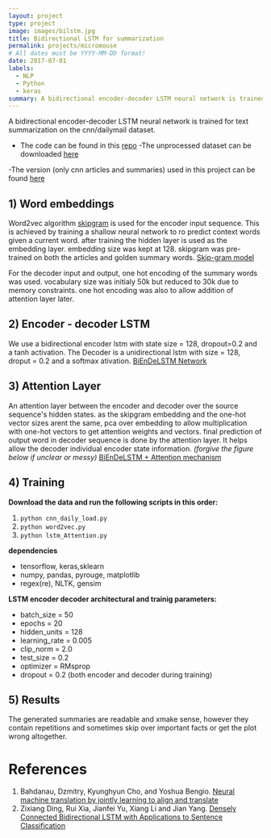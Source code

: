 ```yaml
---
layout: project
type: project
image: images/bilstm.jpg
title: Bidirectional LSTM for summarization
permalink: projects/micromouse
# All dates must be YYYY-MM-DD format!
date: 2017-07-01
labels:
  - NLP
  - Python
  - keras
summary: A bidirectional encoder-decoder LSTM neural network is trained for text summarization on the cnn/dailymail dataset.
---
```

A bidirectional encoder-decoder LSTM neural network is trained for text summarization on the cnn/dailymail dataset.

- The code can be found in this [<i class="small github icon"></i>repo](https://github.com/DeepsMoseli/Bidirectiona-LSTM-for-text-summarization-)
-The unprocessed dataset can be downloaded [here](https://cs.nyu.edu/~kcho/DMQA/)

-The version (only cnn articles and summaries) used in this project can be found [here](https://drive.google.com/open?id=1VFKeAZZutQoFi-ARBJ8R0xXJUIdb23Ig)

## 1) Word embeddings
Word2vec algorithm [skipgram](https://papers.nips.cc/paper/5021-distributed-representations-of-words-and-phrases-and-their-compositionality.pdf) is used for the encoder input sequence. This is achieved by training a shallow neural network to ro predict context words given a current word. after training the hidden layer is used as the embedding layer. embedding size was kept at 128. skipgram was pre-trained on both the articles and golden summary words.
[Skip-gram model](images/skip-gram.jpg)

For the decoder input and output, one hot encoding of the summary words was used. vocabulary size was initialy 50k but reduced to 30k due to memory constraints. one hot encoding was also to allow addition of attention layer later. 

## 2) Encoder - decoder LSTM
We use a bidirectional encoder lstm  with state size = 128, dropout=0.2 and a tanh activation.
The Decoder is a unidirectional lstm with size = 128, droput = 0.2 and a softmax ativation.
[BiEnDeLSTM Network](images/BiEnDeLstm_preview.jpeg)

## 3) Attention Layer
An attention layer between the encoder and decoder over the source sequence's hidden states. as the skipgram embedding and the one-hot vector sizes arent the same, pca over embedding to allow multiplication with one-hot vectors to get attention weights and vectors. final prediction of output word in decoder sequence is done by the attention layer. It helps allow the decoder individual encoder state information. *(forgive the figure below if unclear or messy)* 
[BiEnDeLSTM + Attention mechanism](images/BiEnDeLstmAttention.jpg)

## 4) Training
**Download the data and run the following scripts in this order:**
1. ```python cnn_daily_load.py```
2. ```python word2vec.py```
3. ```python lstm_Attention.py```
  
**dependencies**
- tensorflow, keras,sklearn
- numpy, pandas, pyrouge, matplotlib
- regex(re), NLTK, gensim

**LSTM encoder decoder architectural and trainig parameters:** 
- batch_size = 50
- epochs = 20
- hidden_units = 128
- learning_rate = 0.005
- clip_norm = 2.0
- test_size = 0.2
- optimizer = RMsprop
- dropout = 0.2 (both encoder and decoder during training)
 
## 5) Results
The generated summaries are readable and xmake sense, however they contain repetitions and sometimes skip over important facts or get the plot wrong altogether.
# References
1. Bahdanau, Dzmitry, Kyunghyun Cho, and Yoshua Bengio. [Neural machine translation by jointly learning to align and translate](https://arxiv.org/abs/1409.0473)
2. Zixiang Ding, Rui Xia, Jianfei Yu, Xiang Li and Jian Yang. [Densely Connected Bidirectional LSTM with Applications to Sentence Classification](https://arxiv.org/abs/1802.00889)

